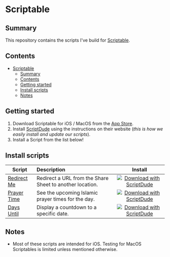 # Scriptable

## Summary

This repository contains the scripts I've build for [Scriptable](https://scriptable.app).

## Contents

- [Scriptable](#scriptable)
	- [Summary](#summary)
	- [Contents](#contents)
	- [Getting started](#getting-started)
	- [Install scripts](#install-scripts)
	- [Notes](#notes)

## Getting started

1. Download Scriptable for iOS / MacOS from the [App Store](https://apps.apple.com/us/app/scriptable/id1405459188).
2. Install [ScriptDude](https://scriptdu.de/#installation) using the instructions on their website (_this is how we easily install and update our scripts_).
3. Install a Script from the list below!

## Install scripts

| Script        | Description                                                            | Install                        |
| ------------- | :--------------------------------------------------------------------- | :----------------------------: |
| [Redirect Me](../src/Redirect%20Me/README.md) | Redirect a URL from the Share Sheet to another location. | [![Download with ScriptDude](https://scriptdu.de/download.svg)](https://scriptdu.de/?name=Redirect%20Me&source=https%3A%2F%2Fraw.githubusercontent.com%2FElliott-Liu%2Fscriptable%2Fmain%2Fdist%2FRedirect%2520Me.js&docs=https%3A%2F%2Fgithub.com%2FElliott-Liu%2Fscriptable%2Fblob%2Fmain%2Fsrc%2FRedirect%2520Me%2FREADME.md) |
| [Prayer Time](../src/Prayer%20Time/README.md) | See the upcoming Islamic prayer times for the day. | [![Download with ScriptDude](https://scriptdu.de/download.svg)](https://scriptdu.de/?name=Prayer%20Time&source=https%3A%2F%2Fraw.githubusercontent.com%2Felliott-liu%2Fscriptable%2Fmain%2Fdist%2FPrayer%2520Time.js&docs=https%3A%2F%2Fgithub.com%2FElliott-Liu%2Fscriptable%2Fblob%2Fmain%2Fsrc%2FPrayer%2520Time%2FREADME.md) |
| [Days Until](../src/Days%20Until/README.md) | Display a countdown to a specific date. | [![Download with ScriptDude](https://scriptdu.de/download.svg)](https://scriptdu.de/?name=Days%20Until&source=https%3A%2F%2Fraw.githubusercontent.com%2Felliott-liu%2Fscriptable%2Fmain%2Fdist%2FDays%2520Until.js&docs=https%3A%2F%2Fgithub.com%2FElliott-Liu%2Fscriptable%2Fblob%2Fmain%2Fsrc%2FDays%2520Until%2FREADME.md) |

## Notes

- Most of these scripts are intended for iOS. Testing for MacOS Scriptables is limited unless mentioned otherwise.
